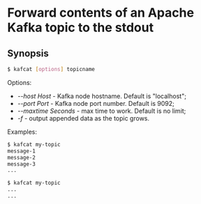 # Forward contents of an Apache Kafka topic to the stdout

## Synopsis

```sh
$ kafcat [options] topicname
```

Options:

* _--host Host_ - Kafka node hostname. Default is "localhost";
* _--port Port_ - Kafka node port number. Default is 9092;
* _--maxtime Seconds_ - max time to work. Default is no limit;
* _-f_ - output appended data as the topic grows.

Examples:

```sh
$ kafcat my-topic
message-1
message-2
message-3
...
```

```sh
$ kafcat my-topic
...
...
```
